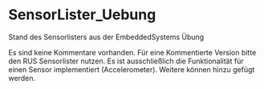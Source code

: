 # SensorLister_Uebung
Stand des Sensorlisters aus der EmbeddedSystems Übung

Es sind keine Kommentare vorhanden. Für eine Kommentierte Version bitte den RUS Sensorlister nutzen.
Es ist ausschließlich die Funktionalität für einen Sensor implementiert (Accelerometer). Weitere können hinzu gefügt werden.
